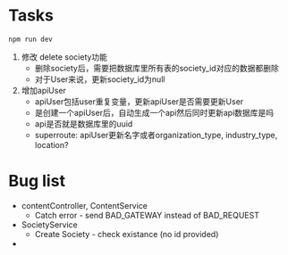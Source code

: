 # Tasks
`npm run dev`
1. 修改 delete society功能
   + 删除society后，需要把数据库里所有表的society_id对应的数据都删除
   + 对于User来说，更新society_id为null
2. 增加apiUser
   + apiUser包括user重复变量，更新apiUser是否需要更新User
   + 是创建一个apiUser后，自动生成一个api然后同时更新api数据库是吗
   + api是否就是数据库里的uuid
   + superroute: apiUser更新名字或者organization_type, industry_type, location?

# Bug list
+ contentController, ContentService
  + Catch error - send BAD_GATEWAY instead of BAD_REQUEST
+ SocietyService
  + Create Society - check existance (no id provided)
+ 